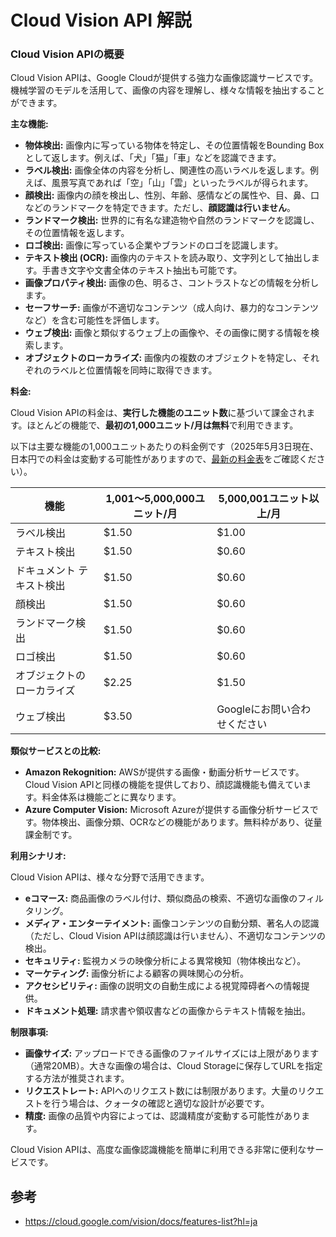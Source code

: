 # Cloud Vision API 解説

### Cloud Vision APIの概要

Cloud Vision APIは、Google Cloudが提供する強力な画像認識サービスです。機械学習のモデルを活用して、画像の内容を理解し、様々な情報を抽出することができます。

**主な機能:**

* **物体検出:** 画像内に写っている物体を特定し、その位置情報をBounding Boxとして返します。例えば、「犬」「猫」「車」などを認識できます。
* **ラベル検出:** 画像全体の内容を分析し、関連性の高いラベルを返します。例えば、風景写真であれば「空」「山」「雲」といったラベルが得られます。
* **顔検出:** 画像内の顔を検出し、性別、年齢、感情などの属性や、目、鼻、口などのランドマークを特定できます。ただし、**顔認識は行いません**。
* **ランドマーク検出:** 世界的に有名な建造物や自然のランドマークを認識し、その位置情報を返します。
* **ロゴ検出:** 画像に写っている企業やブランドのロゴを認識します。
* **テキスト検出 (OCR):** 画像内のテキストを読み取り、文字列として抽出します。手書き文字や文書全体のテキスト抽出も可能です。
* **画像プロパティ検出:** 画像の色、明るさ、コントラストなどの情報を分析します。
* **セーフサーチ:** 画像が不適切なコンテンツ（成人向け、暴力的なコンテンツなど）を含む可能性を評価します。
* **ウェブ検出:** 画像と類似するウェブ上の画像や、その画像に関する情報を検索します。
* **オブジェクトのローカライズ:** 画像内の複数のオブジェクトを特定し、それぞれのラベルと位置情報を同時に取得できます。

**料金:**

Cloud Vision APIの料金は、**実行した機能のユニット数**に基づいて課金されます。ほとんどの機能で、**最初の1,000ユニット/月は無料**で利用できます。

以下は主要な機能の1,000ユニットあたりの料金例です（2025年5月3日現在、日本円での料金は変動する可能性がありますので、[最新の料金表](https://cloud.google.com/vision/pricing?hl=ja)をご確認ください）。

| 機能                     | 1,001～5,000,000ユニット/月 | 5,000,001ユニット以上/月 |
| ------------------------ | -------------------------- | ------------------------ |
| ラベル検出               | $1.50                      | $1.00                    |
| テキスト検出             | $1.50                      | $0.60                    |
| ドキュメント テキスト検出 | $1.50                      | $0.60                    |
| 顔検出                   | $1.50                      | $0.60                    |
| ランドマーク検出         | $1.50                      | $0.60                    |
| ロゴ検出                 | $1.50                      | $0.60                    |
| オブジェクトのローカライズ | $2.25                      | $1.50                    |
| ウェブ検出               | $3.50                      | Googleにお問い合わせください |

**類似サービスとの比較:**

* **Amazon Rekognition:** AWSが提供する画像・動画分析サービスです。Cloud Vision APIと同様の機能を提供しており、顔認識機能も備えています。料金体系は機能ごとに異なります。
* **Azure Computer Vision:** Microsoft Azureが提供する画像分析サービスです。物体検出、画像分類、OCRなどの機能があります。無料枠があり、従量課金制です。

**利用シナリオ:**

Cloud Vision APIは、様々な分野で活用できます。

* **eコマース:** 商品画像のラベル付け、類似商品の検索、不適切な画像のフィルタリング。
* **メディア・エンターテイメント:** 画像コンテンツの自動分類、著名人の認識（ただし、Cloud Vision APIは顔認識は行いません）、不適切なコンテンツの検出。
* **セキュリティ:** 監視カメラの映像分析による異常検知（物体検出など）。
* **マーケティング:** 画像分析による顧客の興味関心の分析。
* **アクセシビリティ:** 画像の説明文の自動生成による視覚障碍者への情報提供。
* **ドキュメント処理:** 請求書や領収書などの画像からテキスト情報を抽出。

**制限事項:**

* **画像サイズ:** アップロードできる画像のファイルサイズには上限があります（通常20MB）。大きな画像の場合は、Cloud Storageに保存してURLを指定する方法が推奨されます。
* **リクエストレート:** APIへのリクエスト数には制限があります。大量のリクエストを行う場合は、クォータの確認と適切な設計が必要です。
* **精度:** 画像の品質や内容によっては、認識精度が変動する可能性があります。

Cloud Vision APIは、高度な画像認識機能を簡単に利用できる非常に便利なサービスです。

## 参考

- https://cloud.google.com/vision/docs/features-list?hl=ja
